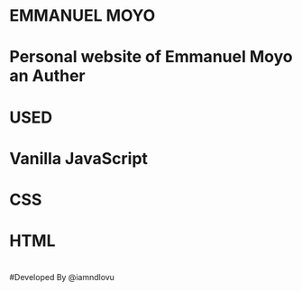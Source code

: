 # EMMANUEL MOYO
#
# Personal website of Emmanuel Moyo an Auther
#
# USED
#
#   Vanilla JavaScript
#   CSS
#   HTML
#
#Developed By @iamndlovu